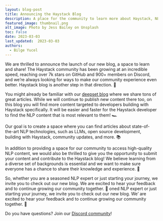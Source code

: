 ```yaml
---
layout: blog-post
title: Announcing the Haystack Blog
description: A place for the community to learn more about Haystack, NLP, open source development and more!
featured_image: thumbnail.png
alt_image: Photo by Jess Bailey on Unsplash
toc: False
date: 2023-03-03
last_updated:  2023-03-03
authors:
  - Bilge Yucel
---
```


We are thrilled to announce the launch of our new blog, a space to learn and share! The Haystack community has been growing at an incredible speed, reaching over 7k stars on GitHub and 900+ members on Discord, and we’re always looking for ways to make our community experience even better. Haystack blog is another step in that direction. 🚀

You might already be familiar with our [deepset blog](https://www.deepset.ai/blog) where we share tons of great articles. While we will continue to publish new content there too, on this blog you will find more content targeted to developers building with Haystack specifically. It will be easier and faster for the Haystack developer to find the NLP content that is most relevant to them! 🏎️

Our goal is to create a space where you can find articles about state-of-the-art NLP technologies, such as LLMs, open source development, building with Haystack, community updates, and more. 📚

In addition to providing a space for our community to access high-quality NLP content, we would also be thrilled to give you the opportunity to submit your content and contribute to the Haystack blog! We believe learning from a diverse set of backgrounds is essential and we want to make sure everyone has a chance to share their knowledge and experience. 🤩

So, whether you are a seasoned NLP expert or just starting your journey, we invite you to check out our new blog. We are excited to hear your feedback and to continue growing our community together. 🙌
oned NLP expert or just starting your journey, we invite you to check out our new blog. We’ are excited to hear your feedback and to continue growing our community together. 🙌

Do you have questions? Join our [Discord community](https://discord.com/invite/VBpFzsgRVF)!